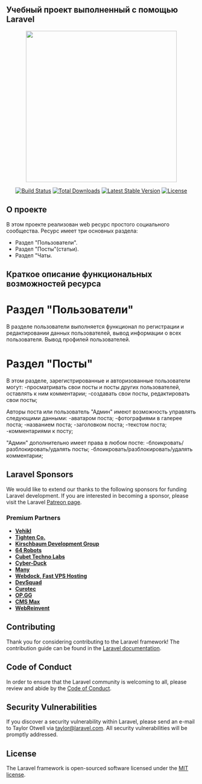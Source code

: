 ## Учебный  проект выполненный с помощью  Laravel

<p align="center"><a href="https://laravel.com" target="_blank"><img src="https://raw.githubusercontent.com/laravel/art/master/logo-lockup/5%20SVG/2%20CMYK/1%20Full%20Color/laravel-logolockup-cmyk-red.svg" width="400"></a></p>

<p align="center">
<a href="https://travis-ci.org/laravel/framework"><img src="https://travis-ci.org/laravel/framework.svg" alt="Build Status"></a>
<a href="https://packagist.org/packages/laravel/framework"><img src="https://img.shields.io/packagist/dt/laravel/framework" alt="Total Downloads"></a>
<a href="https://packagist.org/packages/laravel/framework"><img src="https://img.shields.io/packagist/v/laravel/framework" alt="Latest Stable Version"></a>
<a href="https://packagist.org/packages/laravel/framework"><img src="https://img.shields.io/packagist/l/laravel/framework" alt="License"></a>
</p>

## О проекте

В этом проекте реализован web ресурс простого социального сообщества. Ресурс имеет три основных раздела:

- Раздел "Пользователи".
- Раздел "Посты"(статьи).
- Раздел "Чаты.

## Краткое описание функциональных возможностей ресурса

# Раздел "Пользователи"
В разделе пользователи выполняется функционал по регистрации и редактировании данных пользователей, вывод информации о всех пользователя. Вывод профилей пользователей.

# Раздел "Посты"
В этом разделе, зарегистрированные и авторизованные пользователи могут:
-просматривать свои посты и посты других пользователей, оставлять к ним комментарии;
-создавать свои посты, редактировать свои посты;

Авторы поста или пользователь "Админ"  имеют возможность управлять следующими данными:
-аватаром поста;
-фотографиями в галерее поста;
-названием поста;
-заголовком поста;
-текстом поста;
-комментариями к посту;

"Админ" дополнительно имеет права в любом посте:
-блоикровать/разблокировать/удалять посты;
-блоикровать/разблокировать/удалять комментарии;

## Laravel Sponsors

We would like to extend our thanks to the following sponsors for funding Laravel development. If you are interested in becoming a sponsor, please visit the Laravel [Patreon page](https://patreon.com/taylorotwell).

### Premium Partners

- **[Vehikl](https://vehikl.com/)**
- **[Tighten Co.](https://tighten.co)**
- **[Kirschbaum Development Group](https://kirschbaumdevelopment.com)**
- **[64 Robots](https://64robots.com)**
- **[Cubet Techno Labs](https://cubettech.com)**
- **[Cyber-Duck](https://cyber-duck.co.uk)**
- **[Many](https://www.many.co.uk)**
- **[Webdock, Fast VPS Hosting](https://www.webdock.io/en)**
- **[DevSquad](https://devsquad.com)**
- **[Curotec](https://www.curotec.com/services/technologies/laravel/)**
- **[OP.GG](https://op.gg)**
- **[CMS Max](https://www.cmsmax.com/)**
- **[WebReinvent](https://webreinvent.com/?utm_source=laravel&utm_medium=github&utm_campaign=patreon-sponsors)**

## Contributing

Thank you for considering contributing to the Laravel framework! The contribution guide can be found in the [Laravel documentation](https://laravel.com/docs/contributions).

## Code of Conduct

In order to ensure that the Laravel community is welcoming to all, please review and abide by the [Code of Conduct](https://laravel.com/docs/contributions#code-of-conduct).

## Security Vulnerabilities

If you discover a security vulnerability within Laravel, please send an e-mail to Taylor Otwell via [taylor@laravel.com](mailto:taylor@laravel.com). All security vulnerabilities will be promptly addressed.

## License

The Laravel framework is open-sourced software licensed under the [MIT license](https://opensource.org/licenses/MIT).
